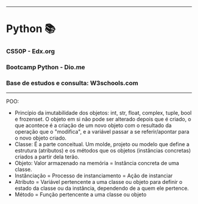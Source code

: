 
---

# Python 📚
### CS50P - Edx.org
### Bootcamp Python - Dio.me
### Base de estudos e consulta: W3schools.com

---

POO:
- Princípio da imutabilidade dos objetos: int, str, float, complex, tuple, bool e frozenset. O objeto em si não pode ser alterado depois que é criado, o que acontece é a criação de um novo objeto com o resultado da operação que o "modifica", e a variável passar a se referir/apontar para o novo objeto criado.
- Classe: É a parte conceitual. Um molde, projeto ou modelo que define a estrutura (atributos) e os métodos que os objetos (instâncias concretas) criados a partir dela terão.
- Objeto: Valor armazenado na memória = Instância concreta de uma classe.
- Instânciação = Processo de instanciamento = Ação de instanciar
- Atributo = Variável pertencente a uma classe ou objeto para definir o estado da classe ou da instância, dependendo de a quem ele pertence.
- Método = Função pertencente a uma classe ou objeto



